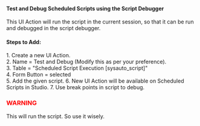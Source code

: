 <h4>Test and Debug Scheduled Scripts using the Script Debugger</h4>

This UI Action will run the script in the current session, so that it can be run and debugged in the script debugger.

<h4>Steps to Add:</h4>
1. Create a new UI Action.<br>
2. Name = Test and Debug (Modify this as per your preference).<br>
3. Table = "Scheduled Script Execution [sysauto_script]"<br>
4. Form Button = selected<br>
5. Add the given script.
6. New UI Action will be available on Scheduled Scripts in Studio.
7. Use break points in script to debug.

<h3><span style='color: red;'>WARNING</span></h3>
This will run the script. So use it wisely.
